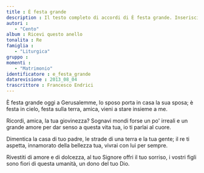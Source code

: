 ```yaml
--- 
title : È festa grande
description : Il testo completo di accordi di È festa grande. Inseriscila nel tuo canzoniere!
autori : 
   - "Cento"
album : Ricevi questo anello
tonalita : Re
famiglia : 
   - "Liturgica"
gruppo : 
momenti : 
   - "Matrimonio"
identificatore : e_festa_grande
datarevisione : 2013_08_04
trascrittore : Francesco Endrici
--- 
```




È festa grande oggi a Gerusalemme,
lo sposo porta in casa la sua sposa; 
è festa in cielo, festa sulla terra, 
amica, vieni a stare insieme a me.


Ricordi, amica, la tua giovinezza?
Sognavi mondi forse un po' irreali 
e un grande amore per dar senso
a questa vita tua, io ti parlai al cuore.


Dimentica la casa di tuo padre,
le strade di una terra e la tua gente; 
il re ti aspetta, innamorato
della bellezza tua, vivrai con lui per sempre.


Rivestiti di amore e di dolcezza,
al tuo Signore offri il tuo sorriso, 
i vostri figli sono fiori
di questa umanità, un dono del tuo Dio.


